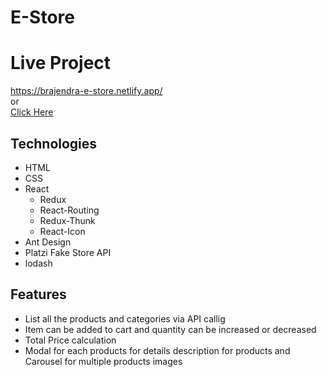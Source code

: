 # E-Store

# Live Project 
https://brajendra-e-store.netlify.app/
<br>or<br>
<a href="https://brajendra-e-store.netlify.app/">Click Here</a> 

## Technologies
* HTML
* CSS
* React
    * Redux
    * React-Routing
    * Redux-Thunk
    * React-Icon
* Ant Design
* Platzi Fake Store API
* lodash


## Features
* List all the products and categories via API callig
* Item can be added to cart and quantity can be increased or decreased
* Total Price calculation
* Modal for each products for details description for products and Carousel for multiple products images
